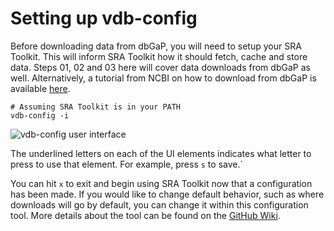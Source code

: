 # Setting up vdb-config

Before downloading data from dbGaP, you will need to setup your SRA Toolkit.
This will inform SRA Toolkit how it should fetch, cache and store data. Steps
01, 02 and 03 here will cover data downloads from dbGaP as well. Alternatively,
a tutorial from NCBI on how to download from dbGaP is available
[here](https://www.ncbi.nlm.nih.gov/sra/docs/sra-dbgap-download/).

```{bash}
# Assuming SRA Toolkit is in your PATH
vdb-config -i
```

![vdb-config user interface](images/01_00_vdb-config_ui.png)

The underlined letters on each of the UI elements indicates what letter to press
to use that element. For example, press `s` to save.`  

You can hit `x` to exit and begin using SRA Toolkit now that a configuration has
been made. If you would like to change default behavior, such as where downloads
will go by default, you can change it within this configuration tool. More
details about the tool can be found on the [GitHub Wiki](https://github.com/ncbi/sra-tools/wiki/05.-Toolkit-Configuration).
